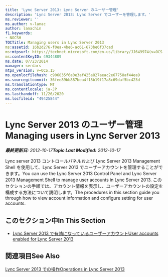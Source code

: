 ```yaml
---
title: 'Lync Server 2013: Lync Server のユーザー管理'
description: 'Lync Server 2013: Lync Server でユーザーを管理します。'
ms.reviewer: ''
ms.author: v-lanac
author: lanachin
f1.keywords:
- NOCSH
TOCTitle: Managing users in Lync Server 2013
ms:assetid: 16b2d276-f0ea-4be6-ac61-673be6f37cad
ms:mtpsurl: https://technet.microsoft.com/en-us/library/JJ649974(v=OCS.15)
ms:contentKeyID: 49344809
ms.date: 07/23/2014
manager: serdars
mtps_version: v=OCS.15
ms.openlocfilehash: c906835f6a0e3af425a827aeac2e67758af44ea9
ms.sourcegitcommit: 36fee89bb887bea4f18b19f17a8c69daf5bc423d
ms.translationtype: MT
ms.contentlocale: ja-JP
ms.lasthandoff: 11/26/2020
ms.locfileid: "49425844"
---
```

# <a name="managing-users-in-lync-server-2013"></a><span data-ttu-id="15a66-103">Lync Server 2013 のユーザー管理</span><span class="sxs-lookup"><span data-stu-id="15a66-103">Managing users in Lync Server 2013</span></span>

<div data-xmlns="http://www.w3.org/1999/xhtml">

<div class="topic" data-xmlns="http://www.w3.org/1999/xhtml" data-msxsl="urn:schemas-microsoft-com:xslt" data-cs="https://msdn.microsoft.com/">

<div data-asp="https://msdn2.microsoft.com/asp">



</div>

<div id="mainSection">

<div id="mainBody"><span data-ttu-id="15a66-104">

<span> </span></span><span class="sxs-lookup"><span data-stu-id="15a66-104">

<span> </span></span></span>

<span data-ttu-id="15a66-105">_**最終更新日:** 2012-10-17_</span><span class="sxs-lookup"><span data-stu-id="15a66-105">_**Topic Last Modified:** 2012-10-17_</span></span>

<span data-ttu-id="15a66-106">Lync server 2013 コントロールパネルおよび Lync Server 2013 Management Shell を使用して、Lync Server 2013 でユーザーアカウントを管理することができます。</span><span class="sxs-lookup"><span data-stu-id="15a66-106">You can use the Lync Server 2013 Control Panel and Lync Server 2013 Management Shell to manage user accounts in Lync Server 2013.</span></span> <span data-ttu-id="15a66-107">このセクションの手順では、アカウント情報を表示し、ユーザーアカウントの設定を構成する方法について説明します。</span><span class="sxs-lookup"><span data-stu-id="15a66-107">The procedures in this section guide you through how to view account information and configure setting for user accounts.</span></span>

<div>

## <a name="in-this-section"></a><span data-ttu-id="15a66-108">このセクション中</span><span class="sxs-lookup"><span data-stu-id="15a66-108">In This Section</span></span>

  - [<span data-ttu-id="15a66-109">Lync Server 2013 で有効になっているユーザーアカウント</span><span class="sxs-lookup"><span data-stu-id="15a66-109">User accounts enabled for Lync Server 2013</span></span>](lync-server-2013-user-accounts-enabled-for-lync-server.md)

</div>

<div>

## <a name="see-also"></a><span data-ttu-id="15a66-110">関連項目</span><span class="sxs-lookup"><span data-stu-id="15a66-110">See Also</span></span>


[<span data-ttu-id="15a66-111">Lync Server 2013 での操作</span><span class="sxs-lookup"><span data-stu-id="15a66-111">Operations in Lync Server 2013</span></span>](lync-server-2013-operations.md)  
  

<span data-ttu-id="15a66-112"></div>

</div>

<span> </span>

</div>

</div>

</span><span class="sxs-lookup"><span data-stu-id="15a66-112"></div>

</div>

<span> </span>

</div>

</div>

</span></span></div>

